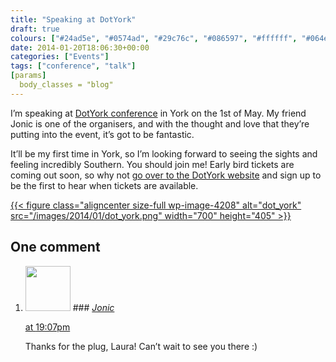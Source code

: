 ```yaml
---
title: "Speaking at DotYork"
draft: true
colours: ["#24ad5e", "#0574ad", "#29c76c", "#086597", "#ffffff", "#064e74", "#3dafe9"]
date: 2014-01-20T18:06:30+00:00
categories: ["Events"]
tags: ["conference", "talk"]
[params]
  body_classes = "blog"
---
```


I’m speaking at [DotYork conference](http://dotyork.com) in York on the 1st of May. My friend Jonic is one of the organisers, and with the thought and love that they’re putting into the event, it’s got to be fantastic.

It’ll be my first time in York, so I’m looking forward to seeing the sights and feeling incredibly Southern. You should join me! Early bird tickets are coming out soon, so why not [go over to the DotYork website](http://dotyork.com) and sign up to be the first to hear when tickets are available.

[{{< figure class="aligncenter size-full wp-image-4208" alt="dot_york" src="/images/2014/01/dot_york.png" width="700" height="405" >}}](http://dotyork.com)

## One comment

<ol class="commentlist">
	<li class="comment even thread-even depth-1" id="li-comment-8994">
			<div class="comment-author vcard">
			<img alt='' src='https://secure.gravatar.com/avatar/576951f66442b28f0dded221a59af51c?s=72&amp;d=mm&amp;r=g' srcset='https://secure.gravatar.com/avatar/576951f66442b28f0dded221a59af51c?s=144&amp;d=mm&amp;r=g 2x' class='avatar avatar-72 photo' height='72' width='72' />
### <cite class="fn"><a href='http://dotyork.com' rel='external nofollow' class='url'>Jonic</a></cite>
		</div>
		<aside class="comment-meta commentmetadata"><p><a href="#comment-8994"><time datetime="2014-01-27T19:07:34+00:00" pubdate class="published">
		 at <span class="hours">19:07pm</span></time></a></p>
	</aside>
	<div class="comment-entry">
		Thanks for the plug, Laura! Can’t wait to see you there :)
	</div>
</li>
</ol>
